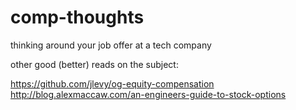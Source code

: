 # comp-thoughts
thinking around your job offer at a tech company

other good (better) reads on the subject:

https://github.com/jlevy/og-equity-compensation
http://blog.alexmaccaw.com/an-engineers-guide-to-stock-options
